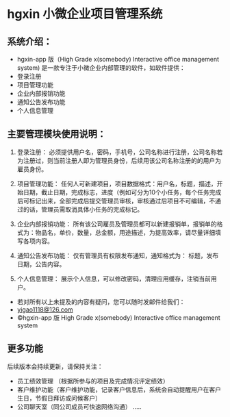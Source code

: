 # hgxin 小微企业项目管理系统

## **系统介绍：**

- hgxin-app 版（High Grade x(somebody) Interactive office management system)  是一款专注于小微企业内部管理的软件，如软件提供：
- 登录注册 
- 项目管理功能
- 企业内部报销功能
- 通知公告发布功能
- 个人信息管理

## **主要管理模块使用说明：**
1. 登录注册：
    必须提供用户名，密码，手机号，公司名称进行注册，公司名称若为注册过，则当前注册人即为管理员身份，后续用该公司名称注册的的用户为雇员身份。

2. 项目管理功能：
    任何人可新建项目，项目数据格式：用户名，标题，描述，开始日期，截止日期，完成标志，进度（例如可分为10个小任务，每个任务完成后可标记出来，全部完成后提交管理员审核，审核通过后项目不可编辑，不通过的话，管理员需取消具体小任务的完成标记。

3. 企业内部报销功能：
    所有该公司雇员及管理员都可以新建报销单，报销单的格式为：物品名，单价，数量，总金额，用途描述，为提高效率，请尽量详细填写各项内容。

4. 通知公告发布功能：
    仅有管理员有权限发布通知，通知格式为：
    标题，发布日期，公告内容。

5. 个人信息管理：
    展示个人信息，可以修改密码，清理应用缓存，注销当前用户。

- 若对所有以上未提及的内容有疑问，您可以随时发邮件给我们：
- yigao1118@126.com
- ©️hgxin-app 版 High Grade x(somebody) Interactive office management system

## **更多功能**
后续版本会持续更新，请保持关注：
- 员工绩效管理 （根据所参与的项目及完成情况评定绩效） 
- 客户维护功能（客户维护功能，记录客户信息后，系统会自动提醒用户在客户生日，节假日拜访或问候客户）
- 公司聊天室（同公司成员可快速网络沟通）
.....
